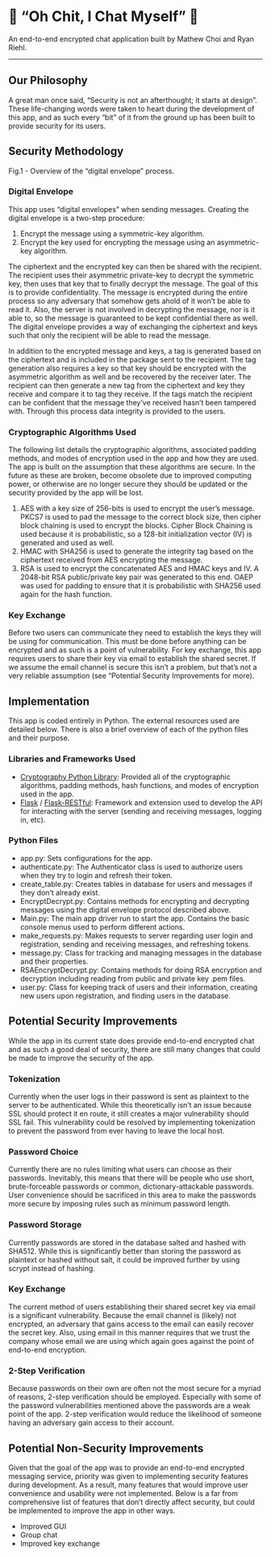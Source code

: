 # 💩 “Oh Chit, I Chat Myself” 💩
An end-to-end encrypted chat application built by Mathew Choi and Ryan Riehl.

---

## Our Philosophy

A great man once said, “Security is not an afterthought; it starts at design”. These life-changing words were taken to heart during the development of this app, and as such every “bit” of it from the ground up has been built to provide security for its users. 

## Security Methodology

Fig.1 - Overview of the “digital envelope” process.

### Digital Envelope
This app uses “digital envelopes” when sending messages. Creating the digital envelope is a two-step procedure:
1. Encrypt the message using a symmetric-key algorithm.
2. Encrypt the key used for encrypting the message using an asymmetric-key algorithm.

The ciphertext and the encrypted key can then be shared with the recipient. The recipient uses their asymmetric private-key to decrypt the symmetric key, then uses that key that to finally decrypt the message. The goal of this is to provide confidentiality. The message is encrypted during the entire process so any adversary that somehow gets ahold of it won’t be able to read it. Also, the server is not involved in decrypting the message, nor is it able to, so the message is guaranteed to be kept confidential there as well. The digital envelope provides a way of exchanging the ciphertext and keys such that only the recipient will be able to read the message.

In addition to the encrypted message and keys, a tag is generated based on the ciphertext and is included in the package sent to the recipient. The tag generation also requires a key so that key should be encrypted with the asymmetric algorithm as well and be recovered by the receiver later. The recipient can then generate a new tag from the ciphertext and key they receive and compare it to tag they receive. If the tags match the recipient can be confident that the message they’ve received hasn’t been tampered with. Through this process data integrity is provided to the users.

### Cryptographic Algorithms Used

The following list details the cryptographic algorithms, associated padding methods, and modes of encryption used in the app and how they are used. The app is built on the assumption that these algorithms are secure. In the future as these are broken, become obsolete due to improved computing power, or otherwise are no longer secure they should be updated or the security provided by the app will be lost.
1. AES with a key size of 256-bits is used to encrypt the user’s message. PKCS7 is used to pad the message to the correct block size, then cipher block chaining is used to encrypt the blocks. Cipher Block Chaining is used because it is probabilistic, so a 128-bit initialization vector (IV) is generated and used as well.
2. HMAC with SHA256 is used to generate the integrity tag based on the ciphertext received from AES encrypting the message.
3. RSA is used to encrypt the concatenated AES and HMAC keys and IV. A 2048-bit RSA public/private key pair was generated to this end. OAEP was used for padding to ensure that it is probabilistic with SHA256 used again for the hash function.

### Key Exchange
Before two users can communicate they need to establish the keys they will be using for communication. This must be done before anything can be encrypted and as such is a point of vulnerability. For key exchange, this app requires users to share their key via email to establish the shared secret. If we assume the email channel is secure this isn’t a problem, but that’s not a very reliable assumption (see “Potential Security Improvements for more).

## Implementation
This app is coded entirely in Python. The external resources used are detailed below. There is also a brief overview of each of the python files and their purpose.

### Libraries and Frameworks Used
* [Cryptography Python Library](https://cryptography.io/en/latest/): Provided all of the cryptographic algorithms, padding methods, hash functions, and modes of encryption used in the app.
* [Flask](http://flask.pocoo.org/docs/0.12/) / [Flask-RESTful](https://flask-restful.readthedocs.io/en/0.3.5/): Framework and extension used to develop the API for interacting with the server (sending and receiving messages, logging in, etc).

### Python Files
* app.py: Sets configurations for the app.
* authenticate.py: The Authenticator class is used to authorize users when they try to login and refresh their token.
* create_table.py: Creates tables in database for users and messages if they don’t already exist.
* EncryptDecrypt.py: Contains methods for encrypting and decrypting messages using the digital envelope protocol described above.
* Main.py: The main app driver run to start the app. Contains the basic console menus used to perform different actions.
* make_requests.py: Makes requests to server regarding user login and registration, sending and receiving messages, and refreshing tokens.
* message.py: Class for tracking and managing messages in the database and their properties.
* RSAEncryptDecrypt.py: Contains methods for doing RSA encryption and decryption including reading from public and private key .pem files.
* user.py: Class for keeping track of users and their information, creating new users upon registration, and finding users in the database.

## Potential Security Improvements
While the app in its current state does provide end-to-end encrypted chat and as such a good deal of security, there are still many changes that could be made to improve the security of the app.

### Tokenization
Currently when the user logs in their password is sent as plaintext to the server to be authenticated. While this theoretically isn’t an issue because SSL should protect it en route, it still creates a major vulnerability should SSL fail. This vulnerability could be resolved by implementing tokenization to prevent the password from ever having to leave the local host.

### Password Choice
Currently there are no rules limiting what users can choose as their passwords. Inevitably, this means that there will be people who use short, brute-forceable passwords or common, dictionary-attackable passwords. User convenience should be sacrificed in this area to make the passwords more secure by imposing rules such as minimum password length.

### Password Storage
Currently passwords are stored in the database salted and hashed with SHA512. While this is significantly better than storing the password as plaintext or hashed without salt, it could be improved further by using scrypt instead of hashing.

### Key Exchange
The current method of users establishing their shared secret key via email is a significant vulnerability. Because the email channel is (likely) not encrypted, an adversary that gains access to the email can easily recover the secret key. Also, using email in this manner requires that we trust the company whose email we are using which again goes against the point of end-to-end encryption.

### 2-Step Verification
Because passwords on their own are often not the most secure for a myriad of reasons, 2-step verification should be employed. Especially with some of the password vulnerabilities mentioned above the passwords are a weak point of the app. 2-step verification would reduce the likelihood of someone having an adversary gain access to their account.

## Potential Non-Security Improvements
Given that the goal of the app was to provide an end-to-end encrypted messaging service, priority was given to implementing security features during development. As a result, many features that would improve user convenience and usability were not implemented. Below is a far from comprehensive list of features that don’t directly affect security, but could be implemented to improve the app in other ways.
* Improved GUI
* Group chat
* Improved key exchange


